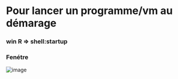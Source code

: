 # Pour lancer un programme/vm au démarage

### win R => shell:startup

### Fenétre 

![image](https://github.com/user-attachments/assets/1e600b6b-69c3-404a-8807-a6e74a5c9bb8)

